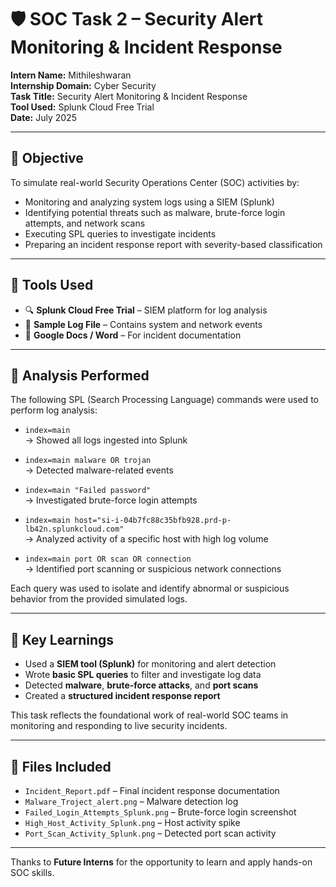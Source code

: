 # 🛡️ SOC Task 2 – Security Alert Monitoring & Incident Response

**Intern Name:** Mithileshwaran  
**Internship Domain:** Cyber Security  
**Task Title:** Security Alert Monitoring & Incident Response  
**Tool Used:** Splunk Cloud Free Trial  
**Date:** July 2025  

---

## 📄 Objective

To simulate real-world Security Operations Center (SOC) activities by:
- Monitoring and analyzing system logs using a SIEM (Splunk)
- Identifying potential threats such as malware, brute-force login attempts, and network scans
- Executing SPL queries to investigate incidents
- Preparing an incident response report with severity-based classification

---

## 🧰 Tools Used

- 🔍 **Splunk Cloud Free Trial** – SIEM platform for log analysis  
- 📄 **Sample Log File** – Contains system and network events  
- 📝 **Google Docs / Word** – For incident documentation  

---

## 🧪 Analysis Performed

The following SPL (Search Processing Language) commands were used to perform log analysis:

- `index=main`  
  → Showed all logs ingested into Splunk

- `index=main malware OR trojan`  
  → Detected malware-related events

- `index=main "Failed password"`  
  → Investigated brute-force login attempts

- `index=main host="si-i-04b7fc88c35bfb928.prd-p-lb42n.splunkcloud.com"`  
  → Analyzed activity of a specific host with high log volume

- `index=main port OR scan OR connection`  
  → Identified port scanning or suspicious network connections

Each query was used to isolate and identify abnormal or suspicious behavior from the provided simulated logs.

---

## 🧠 Key Learnings

- Used a **SIEM tool (Splunk)** for monitoring and alert detection  
- Wrote **basic SPL queries** to filter and investigate log data  
- Detected **malware**, **brute-force attacks**, and **port scans**  
- Created a **structured incident response report**  

This task reflects the foundational work of real-world SOC teams in monitoring and responding to live security incidents.

---

## 📁 Files Included

- `Incident_Report.pdf` – Final incident response documentation  
- `Malware_Troject_alert.png` – Malware detection log  
- `Failed_Login_Attempts_Splunk.png` – Brute-force login screenshot  
- `High_Host_Activity_Splunk.png` – Host activity spike  
- `Port_Scan_Activity_Splunk.png` – Detected port scan activity  

---

Thanks to **Future Interns** for the opportunity to learn and apply hands-on SOC skills.
